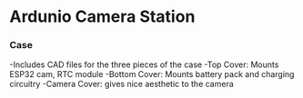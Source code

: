 # Ardunio Camera Station
### Case
-Includes CAD files for the three pieces of the case
-Top Cover: Mounts ESP32 cam, RTC module
-Bottom Cover: Mounts battery pack and charging circuitry
-Camera Cover: gives nice aesthetic to the camera
